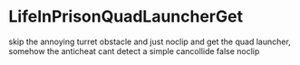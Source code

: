 # LifeInPrisonQuadLauncherGet
skip the annoying turret obstacle and just noclip and get the quad launcher, somehow the anticheat cant detect a simple cancollide false noclip
